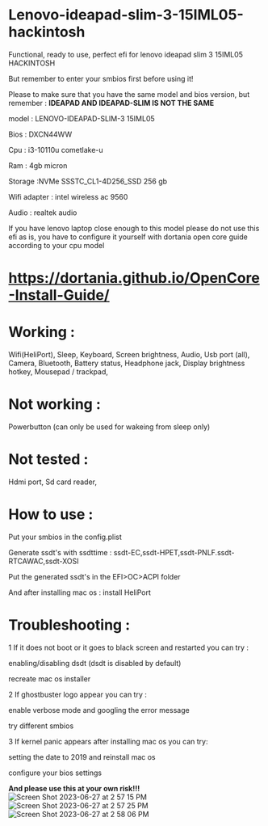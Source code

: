 # Lenovo-ideapad-slim-3-15IML05-hackintosh
Functional, ready to use, perfect efi for lenovo ideapad slim 3 15IML05 HACKINTOSH

But remember to enter your smbios first before using it!

Please to make sure that you have the same model and bios version, but remember : **IDEAPAD AND IDEAPAD-SLIM IS NOT THE SAME**

model            : LENOVO-IDEAPAD-SLIM-3 15IML05 

Bios             : DXCN44WW 

Cpu              : i3-10110u cometlake-u

Ram              : 4gb micron

Storage          :NVMe SSSTC_CL1-4D256_SSD 256 gb

Wifi adapter     : intel wireless ac 9560

Audio            : realtek audio

If you have lenovo laptop close enough to this model please do not use this efi as is, you have to configure it yourself with dortania open core guide according to your cpu model


# https://dortania.github.io/OpenCore-Install-Guide/


# Working :
Wifi(HeliPort),
Sleep,
Keyboard,
Screen brightness,
Audio,
Usb port (all),
Camera,
Bluetooth,
Battery status,
Headphone jack,
Display brightness hotkey,
Mousepad / trackpad,

# Not working :
Powerbutton (can only be used for wakeing from sleep only)


# Not tested :
Hdmi port,
Sd card reader,


# How to use :

Put your smbios in the config.plist

Generate ssdt's with ssdttime : ssdt-EC,ssdt-HPET,ssdt-PNLF.ssdt-RTCAWAC,ssdt-XOSI

Put the generated ssdt's in the EFI>OC>ACPI folder

And after installing mac os : install HeliPort

# Troubleshooting :

1 If it does not boot or it goes to black screen and restarted you can try :

enabling/disabling dsdt (dsdt is disabled by default)

recreate mac os installer


2 If ghostbuster logo appear you can try :

enable verbose mode and googling the error message

try different smbios


3 If kernel panic appears after installing mac os you can try:

setting the date to 2019 and reinstall mac os

configure your bios settings


**And please use this at your own risk!!!**
![Screen Shot 2023-06-27 at 2 57 15 PM](https://github.com/Reyhankeselek/Lenovo-ideapad-slim-3-15IML05-hackintosh/assets/87765920/822387ae-f20f-48c9-a6a6-b55c79d540e4)
![Screen Shot 2023-06-27 at 2 57 25 PM](https://github.com/Reyhankeselek/Lenovo-ideapad-slim-3-15IML05-hackintosh/assets/87765920/559c997d-a550-4218-95ee-bad6256c29d5)
![Screen Shot 2023-06-27 at 2 58 06 PM](https://github.com/Reyhankeselek/Lenovo-ideapad-slim-3-15IML05-hackintosh/assets/87765920/9e3e9e12-0c7b-4f46-a695-cb7c9e17e074)
